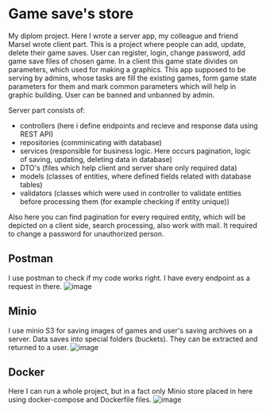 # Game save's store
My diplom project. Here I wrote a server app, my colleague and friend Marsel wrote client part. This is a project where people can add, update, delete their 
game saves. User can register, login, change password, add game save files of chosen game. In a client this game state divides on parameters, which used for making a graphics.
This app supposed to be serving by admins, whose tasks are fill the existing games, form game state parameters for them and mark common parameters which will help in graphic building.
User can be banned and unbanned by admin.

Server part consists of: 
- controllers (here i define endpoints and recieve and response data using REST API)
- repositories (comminicating with database)
- services (responsible for business logic. Here occurs pagination, logic of saving, updating, deleting data in database)
- DTO's (files which help client and server share only required data)
- models (classes of entities, where defined fields related with database tables)
- validators (classes which were used in controller to validate entities before processing them (for example checking if entity unique))

Also here you can find pagination for every required entity, which will be depicted on a client side, search processing, also work with mail. It required to change a password for unauthorized person.

## Postman 
I use postman to check if my code works right. I have every endpoint as a request in there.
![image](https://github.com/Ki-Really/GameSavesStore/assets/133647432/6c26cea0-f5f6-4fca-8276-ca57ba64026e)

## Minio
I use minio S3 for saving images of games and user's saving archives on a server. Data saves into special folders (buckets). They can be extracted and returned to a user.
![image](https://github.com/Ki-Really/GameSavesStore/assets/133647432/603a0f1a-9d1a-4212-8a78-53c2191f24d6)


## Docker
Here I can run a whole project, but in a fact only Minio store placed in here using docker-compose and Dockerfile files.
![image](https://github.com/Ki-Really/GameSavesStore/assets/133647432/ec37db8c-ab0a-4b1b-915b-c3864531f37f)



